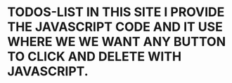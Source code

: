 # TODOS-LIST IN THIS SITE I PROVIDE THE JAVASCRIPT CODE AND IT USE WHERE WE WE WANT ANY BUTTON TO CLICK AND DELETE WITH  JAVASCRIPT.
